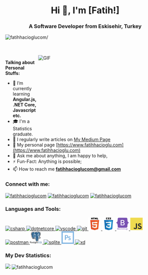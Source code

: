 <h1 align="center">Hi 👋, I'm [Fatih!]</h1>

<h3 align="center">A Software Developer from Eskisehir, Turkey</h3>
<p align="left"> <img src=https://komarev.com/ghpvc/?username=fatihhacioglucom&color=lightgray alt=fatihhacioglucom/> </p>

<br/>
<br/>

<img align="right" height="250" width="400" alt="GIF" src="https://miro.medium.com/max/1360/1*IRGHmiGsa16stedQvIaZfw.gif" />

**Talking about Personal Stuffs:**
- 🌱 I’m currently learning **Angular.js, .NET Core, Javascript etc.**
- 🎓 I'm a Statistics graduate.
- 📝 I regularly write articles on [My Medium Page](https://fatihhacioglucom.medium.com)
- 📝 My personal page [https://www.fatihhacioglu.com](https://www.fatihhacioglu.com)
- 💬 Ask me about anything, I am happy to help,
- ⚡️ Fun-Fact: Anything is possible;
- 📫 How to reach me **fatihhacioglucom@gmail.com**


<h3 align="left">Connect with me:</h3>

<p align="left">
<a href="https://linkedin.com/in/fatihhacioglucom" target="blank"><img align="center" src="https://cdn.jsdelivr.net/npm/simple-icons@3.0.1/icons/linkedin.svg" alt="fatihhacioglucom" height="30" width="40" /></a>
<a href="https://instagram.com/fatihhacioglucom" target="blank"><img align="center" src="https://cdn.jsdelivr.net/npm/simple-icons@3.0.1/icons/instagram.svg" alt="fatihhacioglucom" height="30" width="40" /></a>
<a href="https://twitter.com/fatihhaciogluco" target="blank"><img align="center" src="https://cdn.jsdelivr.net/npm/simple-icons@3.0.1/icons/twitter.svg" alt="fatihhacioglucom" height="30" width="40" /></a>
</p>

<h3 align="left">Languages and Tools:</h3>

<p align="left"> 

<a href="https://docs.microsoft.com/en-us/dotnet/csharp/" target="_blank"> <img src="https://seeklogo.com/images/C/c-sharp-c-logo-02F17714BA-seeklogo.com.png" alt="csharp" width="40" height="40"/> </a>
<a href="https://dotnet.microsoft.com/" target="_blank"> <img src="https://upload.wikimedia.org/wikipedia/commons/thumb/e/ee/.NET_Core_Logo.svg/1200px-.NET_Core_Logo.svg.png" alt="dotnetcore" width="40" height="40"/> </a>
<a href="https://code.visualstudio.com/" target="_blank"> <img src="https://upload.wikimedia.org/wikipedia/commons/thumb/9/9a/Visual_Studio_Code_1.35_icon.svg/1024px-Visual_Studio_Code_1.35_icon.svg.png" alt="vscode" width="40" height="40"/> </a>
<a href="https://git-scm.com/" target="_blank"> <img src="https://www.vectorlogo.zone/logos/git-scm/git-scm-icon.svg" alt="git" width="40" height="40"/> </a>
<a href="https://www.w3.org/html/" target="_blank"> <img src="https://raw.githubusercontent.com/devicons/devicon/master/icons/html5/html5-original-wordmark.svg" alt="html5" width="40" height="40"/> </a>
<a href="https://www.w3schools.com/css/" target="_blank"> <img src="https://raw.githubusercontent.com/devicons/devicon/master/icons/css3/css3-original-wordmark.svg" alt="css3" width="40" height="40"/> </a>
<a href="https://getbootstrap.com" target="_blank"> <img src="https://raw.githubusercontent.com/devicons/devicon/master/icons/bootstrap/bootstrap-plain-wordmark.svg" alt="bootstrap" width="40" height="40"/> </a>
<a href="https://developer.mozilla.org/en-US/docs/Web/JavaScript" target="_blank"> <img src="https://raw.githubusercontent.com/devicons/devicon/master/icons/javascript/javascript-original.svg" alt="javascript" width="40" height="40"/> </a>
<a href="https://postman.com" target="_blank"> <img src="https://www.vectorlogo.zone/logos/getpostman/getpostman-icon.svg" alt="postman" width="40" height="40"/> </a> 
<a href="https://www.postgresql.org" target="_blank"> <img src="https://raw.githubusercontent.com/devicons/devicon/master/icons/postgresql/postgresql-original-wordmark.svg" alt="postgresql" width="40" height="40"/> </a>
<a href="https://www.sqlite.org/" target="_blank"> <img src="https://www.vectorlogo.zone/logos/sqlite/sqlite-icon.svg" alt="sqlite" width="40" height="40"/> </a>
<a href="https://www.photoshop.com/en" target="_blank"> <img src="https://raw.githubusercontent.com/devicons/devicon/master/icons/photoshop/photoshop-line.svg" alt="photoshop" width="40" height="40"/> </a> 
<a href="https://www.adobe.com/products/xd.html" target="_blank"> <img src="https://cdn.worldvectorlogo.com/logos/adobe-xd.svg" alt="xd" width="40" height="40"/> </a> 
</p>

<h3 align="left">My Dev Statistics: </h3>

<p>  
<!-- GitHub Stats -->  
<img height="150em" src="https://github-readme-stats.vercel.app/api?username=fatihhacioglucom&&theme=darcula&show_icons=true&hide_border=true" />
<img height="150em"  src="https://github-readme-streak-stats.herokuapp.com/?user=fatihhacioglucom&theme=darcula" alt="fatihhacioglucom" />
